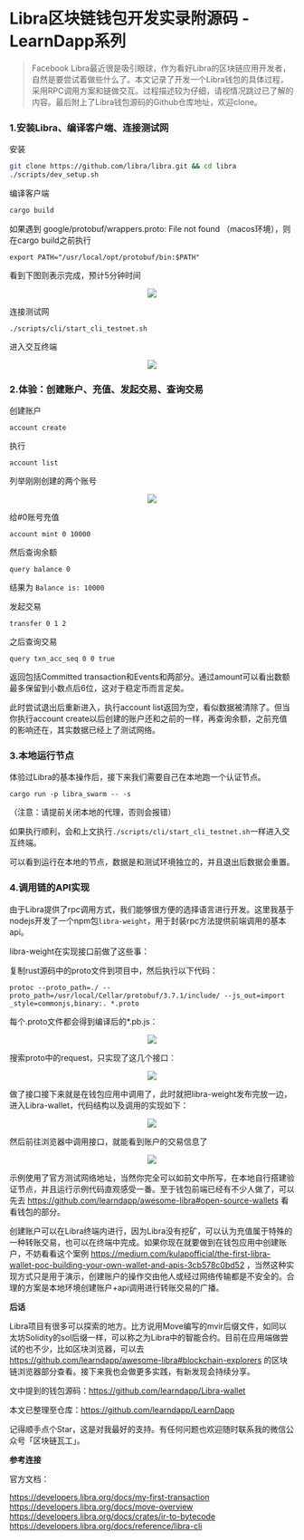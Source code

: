# Libra区块链钱包开发实录附源码 - LearnDapp系列

> Facebook Libra最近很是吸引眼球，作为看好Libra的区块链应用开发者，自然是要尝试着做些什么了。本文记录了开发一个Libra钱包的具体过程，采用RPC调用方案和链做交互。过程描述较为仔细，请视情况跳过已了解的内容。最后附上了Libra钱包源码的Github仓库地址，欢迎clone。

### 1.安装Libra、编译客户端、连接测试网
安装
``` bash
git clone https://github.com/libra/libra.git && cd libra
./scripts/dev_setup.sh
```

编译客户端
``` bash
cargo build
``` 

如果遇到 google/protobuf/wrappers.proto: File not found （macos环境），则在cargo build之前执行
```
export PATH="/usr/local/opt/protobuf/bin:$PATH"
```

看到下图则表示完成，预计5分钟时间
<p align="center"><img src='https://raw.githubusercontent.com/learndapp/LearnDapp/master/topics/libra/01/finish.png' style="max-width:88%;"></img></p>



连接测试网
```
./scripts/cli/start_cli_testnet.sh
```

进入交互终端
<p align="center"><img src='https://raw.githubusercontent.com/learndapp/LearnDapp/master/topics/libra/01/Interactive.png' style="max-width:88%;"></img></p>


### 2.体验：创建账户、充值、发起交易、查询交易

创建账户
```
account create
```

执行
```
account list
```
列举刚刚创建的两个账号

<p align="center"><img src='https://raw.githubusercontent.com/learndapp/LearnDapp/master/topics/libra/01/account-list.png' style="max-width:88%;"></img></p>

给#0账号充值
```
account mint 0 10000
```

然后查询余额
```
query balance 0
```
结果为 `Balance is: 10000`

发起交易

```
transfer 0 1 2
```
之后查询交易
```
query txn_acc_seq 0 0 true
```

返回包括Committed transaction和Events和两部分。通过amount可以看出数额最多保留到小数点后6位，这对于稳定币而言足矣。

此时尝试退出后重新进入，执行account list返回为空，看似数据被清除了。但当你执行account create以后创建的账户还和之前的一样，再查询余额，之前充值的影响还在，其实数据已经上了测试网络。


### 3.本地运行节点

体验过Libra的基本操作后，接下来我们需要自己在本地跑一个认证节点。

```
cargo run -p libra_swarm -- -s 
```
（注意：请提前关闭本地的代理，否则会报错）

如果执行顺利，会和上文执行```./scripts/cli/start_cli_testnet.sh```一样进入交互终端。


可以看到运行在本地的节点，数据是和测试环境独立的，并且退出后数据会重置。


### 4.调用链的API实现


由于Libra提供了rpc调用方式，我们能够很方便的选择语言进行开发。这里我基于nodejs开发了一个npm包`libra-weight`，用于封装rpc方法提供前端调用的基本api。

libra-weight在实现接口前做了这些事：

复制rust源码中的proto文件到项目中，然后执行以下代码：

```
protoc --proto_path=./ --proto_path=/usr/local/Cellar/protobuf/3.7.1/include/ --js_out=import
_style=commonjs,binary:. *.proto
```

每个.proto文件都会得到编译后的*.pb.js：

<p align="center"><img src='https://raw.githubusercontent.com/learndapp/LearnDapp/master/topics/libra/01/proto.png' style="max-width:88%;"></img></p>

搜索proto中的request，只实现了这几个接口：

<p align="center"><img src='https://raw.githubusercontent.com/learndapp/LearnDapp/master/topics/libra/01/find-request.png' style="max-width:88%;"></img></p>

做了接口接下来就是在钱包应用中调用了，此时就把libra-weight发布完放一边，进入Libra-wallet，代码结构以及调用的实现如下：
<p align="center"><img src='https://raw.githubusercontent.com/learndapp/LearnDapp/master/topics/libra/01/libra-wallet.png' style="max-width:88%;"></img></p>



然后前往浏览器中调用接口，就能看到账户的交易信息了
<p align="center"><img src='https://raw.githubusercontent.com/learndapp/LearnDapp/master/topics/libra/01/request-res.png' style="max-width:88%;"></img></p>



示例使用了官方测试网络地址，当然你完全可以如前文中所写，在本地自行搭建验证节点，并且运行示例代码直观感受一番。至于钱包前端已经有不少人做了，可以先去 https://github.com/learndapp/awesome-libra#open-source-wallets 看看钱包的部分。


创建账户可以在Libra终端内进行，因为Libra没有挖矿，可以认为充值属于特殊的一种转账交易，也可以在终端中完成。如果你现在就要做到在钱包应用中创建账户，不妨看看这个案例 https://medium.com/kulapofficial/the-first-libra-wallet-poc-building-your-own-wallet-and-apis-3cb578c0bd52 ，当然这种实现方式只是用于演示，创建账户的操作交由他人或经过网络传输都是不安全的。合理的方案是本地环境创建账户+api调用进行转账交易的广播。


**后话**

Libra项目有很多可以探索的地方。比方说用Move编写的mvir后缀文件，如同以太坊Solidity的sol后缀一样，可以称之为Libra中的智能合约。目前在应用端做尝试的也不少，比如区块浏览器，可以去 https://github.com/learndapp/awesome-libra#blockchain-explorers 的区块链浏览器部分查看。接下来我也会做更多实践，有新发现会持续分享。


文中提到的钱包源码：https://github.com/learndapp/Libra-wallet

本文已整理至仓库：https://github.com/learndapp/LearnDapp

记得顺手点个Star，这是对我最好的支持。有任何问题也欢迎随时联系我的微信公众号「区块链瓦工」。


**参考连接**

官方文档：

https://developers.libra.org/docs/my-first-transaction
https://developers.libra.org/docs/move-overview
https://developers.libra.org/docs/crates/ir-to-bytecode
https://developers.libra.org/docs/reference/libra-cli




